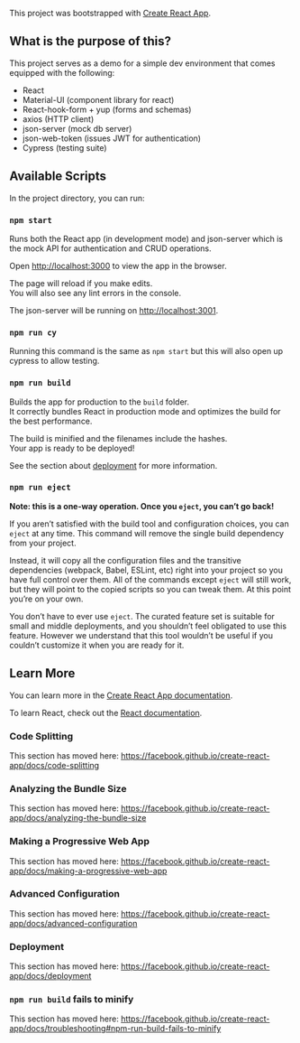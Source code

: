 This project was bootstrapped with [Create React App](https://github.com/facebook/create-react-app).

## What is the purpose of this?

This project serves as a demo for a simple dev environment that comes equipped with the following:

- React
- Material-UI (component library for react)
- React-hook-form + yup (forms and schemas)
- axios (HTTP client)
- json-server (mock db server)
- json-web-token (issues JWT for authentication)
- Cypress (testing suite)

## Available Scripts

In the project directory, you can run:

### `npm start`

Runs both the React app (in development mode) and json-server which is the mock API for authentication and CRUD operations.

Open [http://localhost:3000](http://localhost:3000) to view the app in the browser.

The page will reload if you make edits.<br />
You will also see any lint errors in the console.

The json-server will be running on [http://localhost:3001](http://localhost:3001).

### `npm run cy`

Running this command is the same as `npm start` but this will also open up cypress to allow testing.

### `npm run build`

Builds the app for production to the `build` folder.<br />
It correctly bundles React in production mode and optimizes the build for the best performance.

The build is minified and the filenames include the hashes.<br />
Your app is ready to be deployed!

See the section about [deployment](https://facebook.github.io/create-react-app/docs/deployment) for more information.

### `npm run eject`

**Note: this is a one-way operation. Once you `eject`, you can’t go back!**

If you aren’t satisfied with the build tool and configuration choices, you can `eject` at any time. This command will remove the single build dependency from your project.

Instead, it will copy all the configuration files and the transitive dependencies (webpack, Babel, ESLint, etc) right into your project so you have full control over them. All of the commands except `eject` will still work, but they will point to the copied scripts so you can tweak them. At this point you’re on your own.

You don’t have to ever use `eject`. The curated feature set is suitable for small and middle deployments, and you shouldn’t feel obligated to use this feature. However we understand that this tool wouldn’t be useful if you couldn’t customize it when you are ready for it.

## Learn More

You can learn more in the [Create React App documentation](https://facebook.github.io/create-react-app/docs/getting-started).

To learn React, check out the [React documentation](https://reactjs.org/).

### Code Splitting

This section has moved here: https://facebook.github.io/create-react-app/docs/code-splitting

### Analyzing the Bundle Size

This section has moved here: https://facebook.github.io/create-react-app/docs/analyzing-the-bundle-size

### Making a Progressive Web App

This section has moved here: https://facebook.github.io/create-react-app/docs/making-a-progressive-web-app

### Advanced Configuration

This section has moved here: https://facebook.github.io/create-react-app/docs/advanced-configuration

### Deployment

This section has moved here: https://facebook.github.io/create-react-app/docs/deployment

### `npm run build` fails to minify

This section has moved here: https://facebook.github.io/create-react-app/docs/troubleshooting#npm-run-build-fails-to-minify
